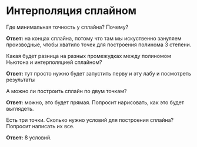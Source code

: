 # Интерполяция сплайном

Где минимальная точность у сплайна? Почему?

**Ответ:** на концах сплайна, потому что там мы искуственно зануляем производные, чтобы хватило точек для построения полинома 3 степени.

Какая будет разница на разных промежудках между полиномом Ньютона и интерполяцией сплайном?

**Ответ:** тут просто нужно будет запустить перву и эту лабу и посмотреть результаты

А можно ли построить сплайн по двум точкам?

**Ответ:** можно, это будет прямая. Попросит нарисовать, как это будет выглядеть.

Есть три точки. Сколько нужно условий для построения сплайна? Попросит написать их все.

**Ответ:** 8 условий.

